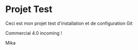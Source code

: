 # Projet Test

Ceci est mon projet test d'installation et de configuration Git

Commercial 4.0 incoming !

Mika